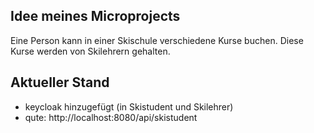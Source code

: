## Idee meines Microprojects

Eine Person kann in einer Skischule verschiedene Kurse buchen.
Diese Kurse werden von Skilehrern gehalten.

## Aktueller Stand

- keycloak hinzugefügt (in Skistudent und Skilehrer)
- qute: http://localhost:8080/api/skistudent

